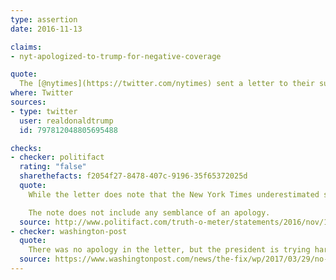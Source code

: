 ```yaml
---
type: assertion
date: 2016-11-13

claims:
- nyt-apologized-to-trump-for-negative-coverage

quote:
  The [@nytimes](https://twitter.com/nytimes) sent a letter to their subscribers apologizing for their BAD coverage of me. I wonder if it will change - doubt it?
where: Twitter
sources:
- type: twitter
  user: realdonaldtrump
  id: 797812048805695488

checks:
- checker: politifact
  rating: "false"
  sharethefacts: f2054f27-8478-407c-9196-35f65372025d
  quote:
    While the letter does note that the New York Times underestimated support for Trump, it does not say their coverage of him throughout the campaign was bad. In fact, the letter praises New York Times reporters’ work.

    The note does not include any semblance of an apology.
  source: http://www.politifact.com/truth-o-meter/statements/2016/nov/15/donald-trump/donald-trump-says-new-york-times-apologized-bad-co/
- checker: washington-post
  quote:
    There was no apology in the letter, but the president is trying hard to convince voters that there was.
  source: https://www.washingtonpost.com/news/the-fix/wp/2017/03/29/no-the-new-york-times-did-not-apologize-because-its-trump-coverage-was-so-wrong/
---
```

